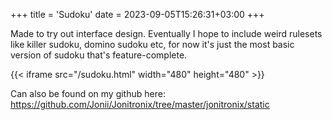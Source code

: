 +++
title = 'Sudoku'
date = 2023-09-05T15:26:31+03:00
+++

Made to try out interface design. Eventually I hope to include weird rulesets like killer sudoku, domino sudoku etc, for now it's just the most basic version of sudoku that's feature-complete.

{{< iframe src="/sudoku.html" width="480" height="480" >}}

Can also be found on my github here: https://github.com/Jonii/Jonitronix/tree/master/jonitronix/static
